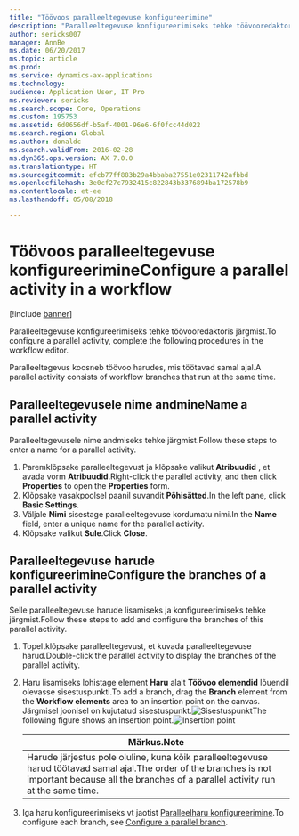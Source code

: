 ```yaml
---
title: "Töövoos paralleeltegevuse konfigureerimine"
description: "Paralleeltegevuse konfigureerimiseks tehke töövooredaktoris järgmist."
author: sericks007
manager: AnnBe
ms.date: 06/20/2017
ms.topic: article
ms.prod: 
ms.service: dynamics-ax-applications
ms.technology: 
audience: Application User, IT Pro
ms.reviewer: sericks
ms.search.scope: Core, Operations
ms.custom: 195753
ms.assetid: 6d0656df-b5af-4001-96e6-6f0fcc44d022
ms.search.region: Global
ms.author: donaldc
ms.search.validFrom: 2016-02-28
ms.dyn365.ops.version: AX 7.0.0
ms.translationtype: HT
ms.sourcegitcommit: efcb77ff883b29a4bbaba27551e02311742afbbd
ms.openlocfilehash: 3e0cf27c7932415c822843b3376894ba172578b9
ms.contentlocale: et-ee
ms.lasthandoff: 05/08/2018

---
```


# <a name="configure-a-parallel-activity-in-a-workflow"></a><span data-ttu-id="8eb28-103">Töövoos paralleeltegevuse konfigureerimine</span><span class="sxs-lookup"><span data-stu-id="8eb28-103">Configure a parallel activity in a workflow</span></span>

[!include [banner](../includes/banner.md)]

<span data-ttu-id="8eb28-104">Paralleeltegevuse konfigureerimiseks tehke töövooredaktoris järgmist.</span><span class="sxs-lookup"><span data-stu-id="8eb28-104">To configure a parallel activity, complete the following procedures in the workflow editor.</span></span>

<span data-ttu-id="8eb28-105">Paralleeltegevus koosneb töövoo harudes, mis töötavad samal ajal.</span><span class="sxs-lookup"><span data-stu-id="8eb28-105">A parallel activity consists of workflow branches that run at the same time.</span></span>

## <a name="name-a-parallel-activity"></a><span data-ttu-id="8eb28-106">Paralleeltegevusele nime andmine</span><span class="sxs-lookup"><span data-stu-id="8eb28-106">Name a parallel activity</span></span>
<span data-ttu-id="8eb28-107">Paralleeltegevusele nime andmiseks tehke järgmist.</span><span class="sxs-lookup"><span data-stu-id="8eb28-107">Follow these steps to enter a name for a parallel activity.</span></span>
1.  <span data-ttu-id="8eb28-108">Paremklõpsake paralleeltegevust ja klõpsake valikut **Atribuudid** , et avada vorm **Atribuudid**.</span><span class="sxs-lookup"><span data-stu-id="8eb28-108">Right-click the parallel activity, and then click **Properties** to open the **Properties** form.</span></span>
2.  <span data-ttu-id="8eb28-109">Klõpsake vasakpoolsel paanil suvandit **Põhisätted**.</span><span class="sxs-lookup"><span data-stu-id="8eb28-109">In the left pane, click **Basic Settings**.</span></span>
3.  <span data-ttu-id="8eb28-110">Väljale **Nimi** sisestage paralleeltegevuse kordumatu nimi.</span><span class="sxs-lookup"><span data-stu-id="8eb28-110">In the **Name** field, enter a unique name for the parallel activity.</span></span>
4.  <span data-ttu-id="8eb28-111">Klõpsake valikut **Sule**.</span><span class="sxs-lookup"><span data-stu-id="8eb28-111">Click **Close**.</span></span>

## <a name="configure-the-branches-of-a-parallel-activity"></a><span data-ttu-id="8eb28-112">Paralleeltegevuse harude konfigureerimine</span><span class="sxs-lookup"><span data-stu-id="8eb28-112">Configure the branches of a parallel activity</span></span>
<span data-ttu-id="8eb28-113">Selle paralleeltegevuse harude lisamiseks ja konfigureerimiseks tehke järgmist.</span><span class="sxs-lookup"><span data-stu-id="8eb28-113">Follow these steps to add and configure the branches of this parallel activity.</span></span>
1. <span data-ttu-id="8eb28-114">Topeltklõpsake paralleeltegevust, et kuvada paralleeltegevuse harud.</span><span class="sxs-lookup"><span data-stu-id="8eb28-114">Double-click the parallel activity to display the branches of the parallel activity.</span></span>
2. <span data-ttu-id="8eb28-115">Haru lisamiseks lohistage element **Haru** alalt **Töövoo elemendid** lõuendil olevasse sisestuspunkti.</span><span class="sxs-lookup"><span data-stu-id="8eb28-115">To add a branch, drag the **Branch** element from the **Workflow elements** area to an insertion point on the canvas.</span></span> <span data-ttu-id="8eb28-116">Järgmisel joonisel on kujutatud sisestuspunkt.![Sisestuspunkt](./media/workflow_insertionpoint.gif)</span><span class="sxs-lookup"><span data-stu-id="8eb28-116">The following figure shows an insertion point.![Insertion point](./media/workflow_insertionpoint.gif)</span></span>

   |                                              <span data-ttu-id="8eb28-117"><strong>Märkus.</strong></span><span class="sxs-lookup"><span data-stu-id="8eb28-117"><strong>Note</strong></span></span>                                               |
   |------------------------------------------------------------------------------------------------------------------|
   | <span data-ttu-id="8eb28-118">Harude järjestus pole oluline, kuna kõik paralleeltegevuse harud töötavad samal ajal.</span><span class="sxs-lookup"><span data-stu-id="8eb28-118">The order of the branches is not important because all the branches of a parallel activity run at the same time.</span></span> |


3. <span data-ttu-id="8eb28-119">Iga haru konfigureerimiseks vt jaotist [Paralleelharu konfigureerimine](configure-parallel-branch-workflow.md).</span><span class="sxs-lookup"><span data-stu-id="8eb28-119">To configure each branch, see [Configure a parallel branch](configure-parallel-branch-workflow.md).</span></span>






